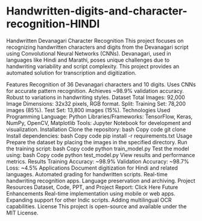 # Handwritten-digits-and-character-recognition-HINDI
Handwritten Devanagari Character Recognition
This project focuses on recognizing handwritten characters and digits from the Devanagari script using Convolutional Neural Networks (CNNs). Devanagari, used in languages like Hindi and Marathi, poses unique challenges due to handwriting variability and script complexity. This project provides an automated solution for transcription and digitization.

Features
Recognition of 36 Devanagari characters and 10 digits.
Uses CNNs for accurate pattern recognition.
Achieves ~98.9% validation accuracy.
Robust to variations in handwriting styles.
Dataset
Total Images: 92,000
Image Dimensions: 32x32 pixels, RGB format.
Split:
Training Set: 78,200 images (85%).
Test Set: 13,800 images (15%).
Technologies Used
Programming Language: Python
Libraries/Frameworks: TensorFlow, Keras, NumPy, OpenCV, Matplotlib
Tools: Jupyter Notebook for development and visualization.
Installation
Clone the repository:
bash
Copy code
git clone <repository-link>
Install dependencies:
bash
Copy code
pip install -r requirements.txt
Usage
Prepare the dataset by placing the images in the specified directory.
Run the training script:
bash
Copy code
python train_model.py
Test the model using:
bash
Copy code
python test_model.py
View results and performance metrics.
Results
Training Accuracy: ~98.9%
Validation Accuracy: ~98.7%
Loss: ~4.5%
Applications
Document digitization for Hindi and related languages.
Automated grading for handwritten scripts.
Real-time handwriting recognition apps.
Language preservation and archiving.
Project Resources
Dataset, Code, PPT, and Project Report:
Click Here
Future Enhancements
Real-time implementation using mobile or web apps.
Expanding support for other Indic scripts.
Adding multilingual OCR capabilities.
License
This project is open-source and available under the MIT License.
